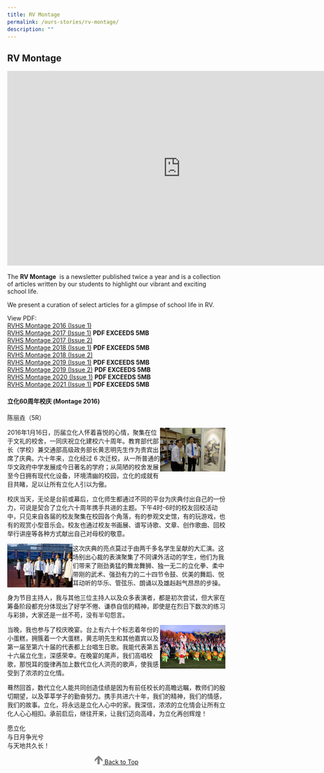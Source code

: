 ```yaml
---
title: RV Montage
permalink: /ours-stories/rv-montage/
description: ""
---
```

## RV Montage

<iframe allowfullscreen="true" height="450" width="800" frameborder="0" src="https://docs.google.com/presentation/d/e/2PACX-1vS5LWgaxixgCPGz93dhL6CL517kyQ6priWsNdSTGBMtxGY4xis8aVOF4vYWuqbvozaGWx6inwQbPPH-/embed?start=false&amp;loop=false&amp;delayms=3000"></iframe>

The&nbsp;**RV Montage**&nbsp;&nbsp;is a newsletter published twice a year and is a collection of articles written by our students to highlight our vibrant and exciting school life.  
  
We present a curation of select articles for a glimpse of school life in RV.

View PDF:<br>
[RVHS Montage 2016 (Issue 1)](/files/RVH%20Montage%202016%20Issue%201%20(pub).pdf)<br>
[RVHS Montage 2017 (Issue 1)](https://rivervalleyhigh.moe.edu.sg/qql/slot/u724/Events/Montage%202017/RVHS%20Montage%20Newsletter%20May%2017.pdf) **PDF EXCEEDS 5MB** <br>
[RVHS Montage 2017 (Issue 2)](/files/RVH%20Montage%202017_Issue2.pdf)<br>
[RVHS Montage 2018 (Issue 1)](https://rivervalleyhigh.moe.edu.sg/qql/slot/u724/Events/Montage%202018/RVH%20Montage%202018%20Issue%201.pdf) **PDF EXCEEDS 5MB** <br>
[RVHS Montage 2018 (Issue 2)](/files/RVH%20Montage%202018v2_FA_26oct.pdf)<br>
[RVHS Montage 2019 (Issue 1)](https://rivervalleyhigh.moe.edu.sg/qql/slot/u724/Events/Montage%202019/River%20Valley%20Montage%202019%20Issue%201.pdf) **PDF EXCEEDS 5MB** <br>
[RVHS Montage 2019 (Issue 2)](https://rivervalleyhigh.moe.edu.sg/qql/slot/u724/Events/Montage%202019/River%20Valley%20Montage%202019%20Issue%202_low%20res.pdf) **PDF EXCEEDS 5MB** <br>
[RVHS Montage 2020 (Issue 1)](https://rivervalleyhigh.moe.edu.sg/qql/slot/u724/Our%20Stories/River%20Valley%20Montage%202020%20Issue%201_191120.pdf) **PDF EXCEEDS 5MB** <br>
[RVHS Montage 2021 (Issue 1)](https://rivervalleyhigh.moe.edu.sg/qql/slot/u724/Our%20Stories/RV%20Montage%202021.pdf) **PDF EXCEEDS 5MB**

#### 立化60周年校庆 (Montage 2016)

陈丽垚（5R）

<img src="/images/min-views-alumni-exhibits.jpeg" style="width:30%" align=right>

2016年1月16日，历届立化人怀着喜悦的心情，聚集在位于文礼的校舍，一同庆祝立化建校六十周年。教育部代部长（学校）兼交通部高级政务部长黄志明先生作为贵宾出席了庆典。六十年来，立化经过 6 次迁校，从一所普通的华文政府中学发展成今日著名的学府；从简陋的校舍发展至今日拥有现代化设备，环境清幽的校园，立化的成就有目共睹，足以让所有立化人引以为傲。

校庆当天，无论是台前或幕后，立化师生都通过不同的平台为庆典付出自己的一份力，可说是契合了立化六十周年携手共进的主题。下午4时-6时的校友回校活动中，只见来自各届的校友聚集在校园各个角落，有的参观文史馆，有的玩游戏，也有的观赏小型音乐会。校友也通过校友书画展、谱写诗歌、文章、创作歌曲、回校举行讲座等各种方式献出自己对母校的敬意。

<img src="/images/min-inspects-contingent.jpeg" style="width:30%" align=left>

这次庆典的亮点莫过于由两千多名学生呈献的大汇演。这场别出心裁的表演聚集了不同课外活动的学生，他们为我们带来了刚劲勇猛的舞龙舞狮、独一无二的立化拳、柔中带刚的武术、强劲有力的二十四节令鼓、优美的舞蹈、悦耳动听的华乐、管弦乐、朗诵以及雄赳赳气昂昂的步操。

身为节目主持人，我与其他三位主持人以及众多表演者，都是初次尝试，但大家在筹备阶段都充分体现出了好学不倦、谦恭自信的精神，即使是在烈日下数次的练习与彩排，大家还是一丝不苟，没有半句怨言。

<img src="/images/rv60-massdisplay.jpg" style="width:30%" align=right>

当晚，我也参与了校庆晚宴。台上有六十个标志着年份的小蛋糕，拥簇着一个大蛋糕，黄志明先生和其他嘉宾以及第一届至第六十届的代表都上台唱生日歌。我能代表第五十六届立化生，深感荣幸。在晚宴的尾声，我们高唱校歌，那悦耳的旋律再加上数代立化人洪亮的歌声，使我感受到了浓浓的立化情。

蓦然回首，数代立化人能共同创造佳绩是因为有前任校长的高瞻远瞩，教师们的殷切期望，以及莘莘学子的勤奋努力。携手共进六十年，我们的精神，我们的情感，我们的故事。立化，将永远是立化人心中的家。我深信，浓浓的立化情会让所有立化人心心相扣。承前启后，继往开来，让我们迈向高峰，为立化再创辉煌！

愿立化<br>
与日月争光兮<br>
与天地共久长！

<p align="center"><a href="#"><img src="/images/arrow-up.png" style="width:20px; display:inline"/> Back to Top </a> </p>